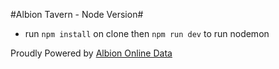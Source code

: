 #Albion Tavern - Node Version#
- run `npm install` on clone then `npm run dev` to run nodemon

Proudly Powered by
[Albion Online Data](https://www.albion-online-data.com/)